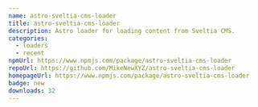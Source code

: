 ```yaml
---
name: astro-sveltia-cms-loader
title: astro-sveltia-cms-loader
description: Astro loader for loading content from Sveltia CMS.
categories:
  - loaders
  - recent
npmUrl: https://www.npmjs.com/package/astro-sveltia-cms-loader
repoUrl: https://github.com/MikeNewXYZ/astro-sveltia-cms-loader
homepageUrl: https://www.npmjs.com/package/astro-sveltia-cms-loader
badge: new
downloads: 32
---
```

